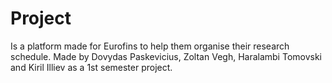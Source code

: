 # Project
Is a platform made for Eurofins to help them organise their research schedule.
Made by Dovydas Paskevicius, Zoltan Vegh, Haralambi Tomovski and Kiril Illiev as a 1st semester project.
